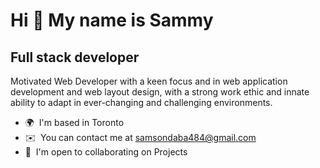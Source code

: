 Hi 👋 My name is Sammy
======================

Full stack developer
--------------------

Motivated Web Developer with a keen focus and in web application development and web layout design, with a strong work ethic and innate ability to adapt in ever-changing and challenging environments.

* 🌍  I'm based in Toronto
* ✉️  You can contact me at [samsondaba484@gmail.com](mailto:samsondaba484@gmail.com)
* 🤝  I'm open to collaborating on Projects




